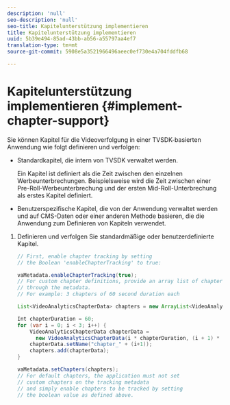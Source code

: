 ```yaml
---
description: 'null'
seo-description: 'null'
seo-title: Kapitelunterstützung implementieren
title: Kapitelunterstützung implementieren
uuid: 5b39e494-85ad-43bb-ab56-a55797aa4ef7
translation-type: tm+mt
source-git-commit: 5908e5a3521966496aeec0ef730e4a704fddfb68

---
```



# Kapitelunterstützung implementieren {#implement-chapter-support}

Sie können Kapitel für die Videoverfolgung in einer TVSDK-basierten Anwendung wie folgt definieren und verfolgen:

* Standardkapitel, die intern von TVSDK verwaltet werden.

   Ein Kapitel ist definiert als die Zeit zwischen den einzelnen Werbeunterbrechungen. Beispielsweise wird die Zeit zwischen einer Pre-Roll-Werbeunterbrechung und der ersten Mid-Roll-Unterbrechung als erstes Kapitel definiert.
* Benutzerspezifische Kapitel, die von der Anwendung verwaltet werden und auf CMS-Daten oder einer anderen Methode basieren, die die Anwendung zum Definieren von Kapiteln verwendet.

1. Definieren und verfolgen Sie standardmäßige oder benutzerdefinierte Kapitel.

   ```java
   // First, enable chapter tracking by setting  
   // the Boolean 'enableChapterTracking' to true: 
   
   vaMetadata.enableChapterTracking(true); 
   // For custom chapter definitions, provide an array list of chapters  
   // through the metadata. 
   // For example: 3 chapters of 60 second duration each 
   
   List<VideoAnalyticsChapterData> chapters = new ArrayList<VideoAnalyticsChapterData>(); 
   
   Int chapterDuration = 60; 
   for (var i = 0; i < 3; i++) { 
       VideoAnalyticsChapterData chapterData =  
         new VideoAnalyticsChapterData(i * chapterDuration, (i + 1) * chapterDuration);  
       chapterData.setName("chapter_" + (i+1)); 
       chapters.add(chapterData); 
   } 
   
   vaMetadata.setChapters(chapters); 
   // For default chapters, the application must not set  
   // custom chapters on the tracking metadata 
   // and simply enable chapters to be tracked by setting  
   // the boolean value as defined above.
   ```
